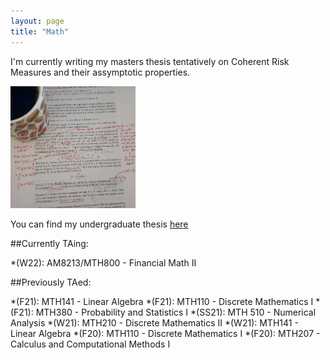 ```yaml
---
layout: page
title: "Math"
---
```


I'm currently writing my masters thesis tentatively on Coherent Risk Measures and their assymptotic properties.

<img src="/assets/math.jpg" width="200" height="195">

You can find my undergraduate thesis [here](/assets/thesis.pdf)

##Currently TAing:

*(W22): AM8213/MTH800 - Financial Math II

##Previously TAed:

*(F21): MTH141 - Linear Algebra
*(F21): MTH110 - Discrete Mathematics I
*(F21): MTH380 - Probability and Statistics I
*(SS21): MTH 510 - Numerical Analysis
*(W21): MTH210 - Discrete Mathematics II
*(W21): MTH141 - Linear Algebra
*(F20): MTH110 - Discrete Mathematics I
*(F20): MTH207 - Calculus and Computational Methods I
